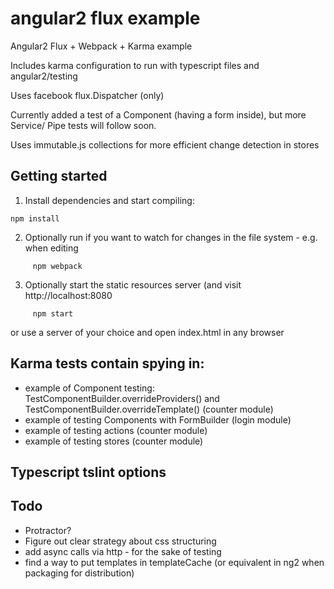 # angular2 flux example
Angular2 Flux + Webpack + Karma example

Includes karma configuration to run with typescript files and angular2/testing

Uses facebook flux.Dispatcher (only)

Currently added a test of a Component (having a form inside), but more Service/ Pipe tests will follow soon.

Uses immutable.js collections for more efficient change detection in stores


## Getting started

1. Install dependencies and start compiling:

```
npm install
```

2. Optionally run if you want to watch for changes in the file system - e.g. when editing

```
     npm webpack
```

3. Optionally start the static resources server (and visit http://localhost:8080

```
     npm start
```

or use a server of your choice and open index.html in any browser

## Karma tests contain spying in:
* example of Component testing: TestComponentBuilder.overrideProviders() and TestComponentBuilder.overrideTemplate() (counter module)
* example of testing Components with FormBuilder (login module)
* example of testing actions (counter module)
* example of testing stores (counter module)

## Typescript tslint options

## Todo
* Protractor?
* Figure out clear strategy about css structuring
* add async calls via http - for the sake of testing
* find a way to put templates in templateCache (or equivalent in ng2 when packaging for distribution)